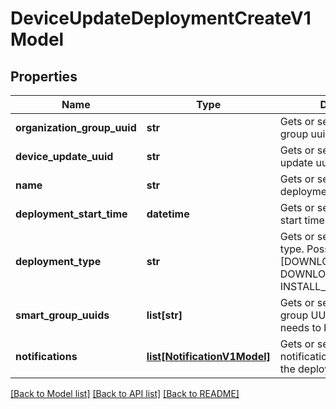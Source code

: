 # DeviceUpdateDeploymentCreateV1Model

## Properties
Name | Type | Description | Notes
------------ | ------------- | ------------- | -------------
**organization_group_uuid** | **str** | Gets or sets the organization group uuid. | [optional] 
**device_update_uuid** | **str** | Gets or sets the device update uuid. | [optional] 
**name** | **str** | Gets or sets the name of the deployment. | 
**deployment_start_time** | **datetime** | Gets or sets the deployment start time. | 
**deployment_type** | **str** | Gets or sets the deployment type. Possible Values [DOWNLOAD_AND_INSTALL, DOWNLOAD_ONLY, INSTALL_ONLY]. | 
**smart_group_uuids** | **list[str]** | Gets or sets the list of smart group UUID where update needs to be deployed. | 
**notifications** | [**list[NotificationV1Model]**](NotificationV1Model.md) | Gets or sets the list of notification preferences for the deployment. | [optional] 

[[Back to Model list]](../README.md#documentation-for-models) [[Back to API list]](../README.md#documentation-for-api-endpoints) [[Back to README]](../README.md)


